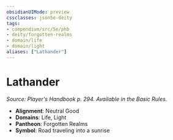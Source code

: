 ```yaml
---
obsidianUIMode: preview
cssclasses: json5e-deity
tags:
- compendium/src/5e/phb
- deity/forgotten-realms
- domain/life
- domain/light
aliases: ["Lathander"]
---
```

# Lathander
*Source: Player's Handbook p. 294. Available in the Basic Rules.* 

- **Alignment**: Neutral Good
- **Domains**: Life, Light
- **Pantheon**: Forgotten Realms
- **Symbol**: Road traveling into a sunrise